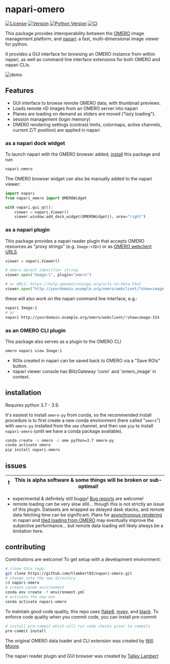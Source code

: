 # napari-omero

[![License](https://img.shields.io/github/license/tlambert03/napari-omero)](LICENSE)
[![Version](https://img.shields.io/pypi/v/napari-omero.svg)](https://pypi.python.org/pypi/napari-omero)
[![Python Version](https://img.shields.io/pypi/pyversions/napari-omero.svg)](https://python.org)
[![CI](https://github.com/tlambert03/napari-omero/workflows/CI/badge.svg)](https://github.com/tlambert03/napari-omero/actions)
<!-- [![conda-forge](https://img.shields.io/conda/vn/conda-forge/napari-omero)](https://anaconda.org/conda-forge/napari-omero) -->

This package provides interoperability between the
[OMERO](https://www.openmicroscopy.org/omero/) image management platform, and
[napari](https://github.com/napari/napari): a fast, multi-dimensional image
viewer for python.

It provides a GUI interface for browsing an OMERO instance from within napari,
as well as command line interface extensions for both OMERO and napari CLIs.

![demo](https://github.com/tlambert03/napari-omero/blob/master/demo.gif?raw=true)

## Features

- GUI interface to browse remote OMERO data, with thumbnail previews.
- Loads remote nD images from an OMERO server into napari
- Planes are loading on demand as sliders are moved ("lazy loading").
- session management (login memory)
- OMERO rendering settings (contrast limits, colormaps, active channels, current
  Z/T position) are applied in napari

### as a napari dock widget

To launch napari with the OMERO browser added, [install](#installation) this
package and run:

```bash
napari-omero
```

The OMERO browser widget can also be manually added to the napari viewer:

```python
import napari
from napari_omero import OMEROWidget

with napari.gui_qt():
    viewer = napari.Viewer()
    viewer.window.add_dock_widget(OMEROWidget(), area="right")
```

### as a napari plugin

This package provides a napari reader plugin that accepts OMERO resources as
"proxy strings" (e.g. `Image:<ID>`) or as [OMERO webclient
URLS](https://help.openmicroscopy.org/urls-to-data.html).

```python
viewer = napari.Viewer()

# omero object identifier string
viewer.open("Image:1", plugin="omero")

# or URLS: https://help.openmicroscopy.org/urls-to-data.html
viewer.open("http://yourdomain.example.org/omero/webclient/?show=image-314")
```

these will also work on the napari command line interface, e.g.:

```bash
napari Image:1
# or
napari http://yourdomain.example.org/omero/webclient/?show=image-314
```

### as an OMERO CLI plugin

This package also serves as a plugin to the OMERO CLI

```bash
omero napari view Image:1
```

- ROIs created in napari can be saved back to OMERO via a "Save ROIs" button.
- napari viewer console has BlitzGateway 'conn' and 'omero_image' in context.

## installation

Requires python 3.7 - 3.9.

It's easiest to install `omero-py` from conda, so the recommended install
procedure is to first create a new conda environment (here called "`omero`")
with `omero-py` installed from the `ome` channel, and then use `pip` to
install `napari-omero` (until we have a conda package available).

```sh
conda create -n omero -c ome python=3.7 omero-py
conda activate omero
pip install napari-omero
```

## issues

| ❗  | This is alpha software & some things will be broken or sub-optimal!  |
| --- | -------------------------------------------------------------------- |

- experimental & definitely still buggy!  [Bug
  reports](https://github.com/tlambert03/napari-omero/issues/new) are welcome!
- remote loading can be very slow still... though this is not strictly an issue
  of this plugin.  Datasets are wrapped as delayed dask stacks, and remote data
  fetching time can be significant.  Plans for [asynchronous
  rendering](https://napari.org/guides/stable/rendering.html) in
  napari and
  [tiled loading from OMERO](https://github.com/tlambert03/napari-omero/pull/1)
  may eventually improve the subjective performance... but remote data loading
  will likely always be a limitation here.

## contributing

Contributions are welcome!  To get setup with a development environment:

```bash
# clone this repo:
git clone https://github.com/tlambert03/napari-omero.git
# change into the new directory
cd napari-omero
# create conda environment
conda env create -f environment.yml
# activate the new env
conda activate napari-omero
```

To maintain good code quality, this repo uses
[flake8](https://gitlab.com/pycqa/flake8),
[mypy](https://github.com/python/mypy), and
[black](https://github.com/psf/black).  To enforce code quality when you commit
code, you can install pre-commit

```bash
# install pre-commit which will run code checks prior to commits
pre-commit install
```

The original OMERO data loader and CLI extension was created by [Will
Moore](https://github.com/will-moore).

The napari reader plugin and GUI browser was created by [Talley
Lambert](https://github.com/tlambert03/)
